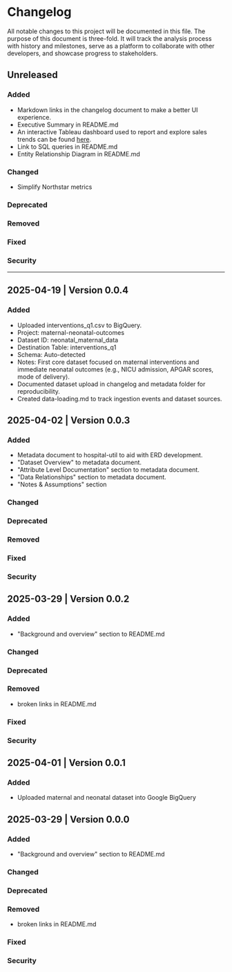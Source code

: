 # Changelog
All notable changes to this project will be documented in this file. The purpose of this document is three-fold. It will track the analysis process with history and milestones, serve as a platform to collaborate with other developers, and showcase progress to stakeholders.

## Unreleased

### Added
- Markdown links in the changelog document to make a better UI experience.
- Executive Summary in README.md
- An interactive Tableau dashboard used to report and explore sales trends can be found [here](link).<br>
- Link to SQL queries in README.md
- Entity Relationship Diagram in README.md


### Changed
- Simplify Northstar metrics
### Deprecated
### Removed
### Fixed
### Security

---

## 2025-04-19 | Version 0.0.4 
### Added
- Uploaded interventions_q1.csv to BigQuery.
- Project: maternal-neonatal-outcomes
- Dataset ID: neonatal_maternal_data
- Destination Table: interventions_q1
- Schema: Auto-detected
- Notes: First core dataset focused on maternal interventions and immediate neonatal outcomes (e.g., NICU admission, APGAR scores, mode of delivery).
- Documented dataset upload in changelog and metadata folder for reproducibility.
- Created data-loading.md to track ingestion events and dataset sources.


## 2025-04-02 | Version 0.0.3
### Added
- Metadata document to hospital-util to aid with ERD development.
- "Dataset Overview" to metadata document.
- "Attribute Level Documentation" section to metadata document.
- "Data Relationships" section to metadata document.
- "Notes & Assumptions" section
### Changed
### Deprecated
### Removed
### Fixed
### Security

## 2025-03-29 | Version 0.0.2
### Added
- "Background and overview" section to README.md
### Changed
### Deprecated
### Removed
- broken links in README.md
### Fixed
### Security

## 2025-04-01 | Version 0.0.1 
### Added
- Uploaded maternal and neonatal dataset into Google BigQuery

## 2025-03-29 | Version 0.0.0 
### Added
- "Background and overview" section to README.md
### Changed
### Deprecated
### Removed
- broken links in README.md
### Fixed
### Security
